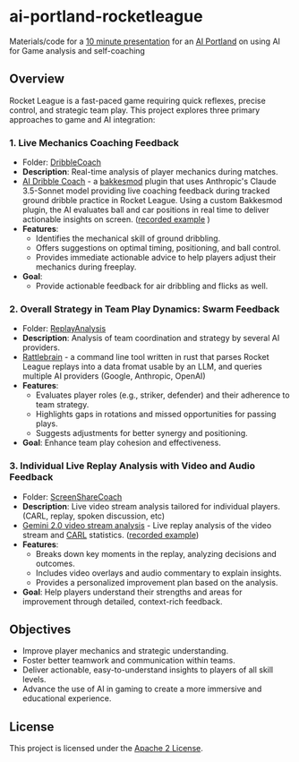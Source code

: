 # ai-portland-rocketleague
Materials/code for a [10 minute presentation](https://www.meetup.com/ai-portland/events/303283141/?eventOrigin=group_upcoming_events) for an [AI Portland](https://creators.spotify.com/pod/show/superchargedbyai/) on using AI for Game analysis and self-coaching



## Overview

Rocket League is a fast-paced game requiring quick reflexes, precise control, and strategic team play. This project explores three primary approaches to game and AI integration:

### 1. **Live Mechanics Coaching Feedback**
   - Folder: [DribbleCoach](./DribbleCoach/README.md)
   - **Description**: Real-time analysis of player mechanics during matches.
   - [AI Dribble Coach](./DribbleCoach/) - a [bakkesmod](https://github.com/bakkesmodorg/BakkesModSDK) plugin that uses Anthropic's Claude 3.5-Sonnet model providing live coaching feedback during tracked ground dribble practice in Rocket League. Using a custom Bakkesmod plugin, the AI evaluates ball and car positions in real time to deliver actionable insights on screen. ([recorded example](https://www.youtube.com/watch?v=vU-K88mYVAU) )
   - **Features**:
     - Identifies the mechanical skill of ground dribbling.
     - Offers suggestions on optimal timing, positioning, and ball control.
     - Provides immediate actionable advice to help players adjust their mechanics during freeplay.
   - **Goal**:
     - Provide actionable feedback for air dribbling and flicks as well.

### 2. **Overall Strategy in Team Play Dynamics: Swarm Feedback**
   - Folder: [ReplayAnalysis](./ReplayAnalysis/README.md)
   - **Description**: Analysis of team coordination and strategy by several AI providers.
   - [Rattlebrain](https://github.com/scottleedavis/rattlebrain) - a command line tool written in rust that parses Rocket League replays into a data fromat usable by an LLM, and queries multiple AI providers (Google, Anthropic, OpenAI)
   - **Features**:
     - Evaluates player roles (e.g., striker, defender) and their adherence to team strategy.
     - Highlights gaps in rotations and missed opportunities for passing plays.
     - Suggests adjustments for better synergy and positioning.
   - **Goal**: Enhance team play cohesion and effectiveness.

### 3. **Individual Live Replay Analysis with Video and Audio Feedback**
   - Folder: [ScreenShareCoach](./ScreenShareCoach/README.md)
   - **Description**: Live video stream analysis tailored for individual players.  (CARL, replay, spoken discussion, etc)
   - [Gemini 2.0 video stream analysis](https://aistudio.google.com/live) - Live replay analysis of the video stream and [CARL](https://lndrlndr.github.io/) statistics.  ([recorded example](https://www.youtube.com/watch?v=2OnrUEvSvAo))
   - **Features**:
     - Breaks down key moments in the replay, analyzing decisions and outcomes.
     - Includes video overlays and audio commentary to explain insights.
     - Provides a personalized improvement plan based on the analysis.
   - **Goal**: Help players understand their strengths and areas for improvement through detailed, context-rich feedback.

## Objectives

- Improve player mechanics and strategic understanding.
- Foster better teamwork and communication within teams.
- Deliver actionable, easy-to-understand insights to players of all skill levels.
- Advance the use of AI in gaming to create a more immersive and educational experience.

## License

This project is licensed under the [Apache 2 License](LICENSE).
